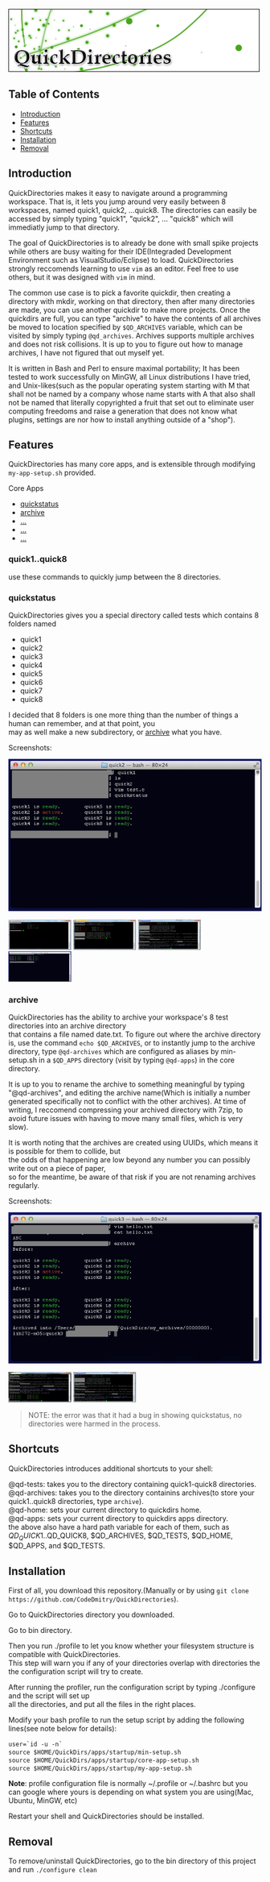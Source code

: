 ![Banner](gallery/Banner2.png)

## Table of Contents

* [Introduction](#intro)
* [Features](#features)
* [Shortcuts](#shortcuts)
* [Installation](#install)
* [Removal](#remove)

## <a name="intro">Introduction</a>

QuickDirectories makes it easy to navigate around a programming workspace. That is, it lets you jump around very easily between 8 workspaces, 
named quick1, quick2, ...quick8. The directories can easily be accessed by simply typing "quick1", "quick2", ... "quick8" which will immediatly
jump to that directory.

The goal of QuickDirectories is to already be done with small spike projects while others are busy waiting for their IDE(Integraded Development Environment such as VisualStudio/Eclipse) to load. QuickDirectories strongly reccomends learning to use `vim` as an editor. Feel free to use others, but it was
designed with `vim` in mind.

The common use case is to pick a favorite quickdir, then creating a directory with mkdir, working on that directory, then after
many directories are made, you can use another quickdir to make more projects. Once the quickdirs are full, you can type "archive"
to have the contents of all archives be moved to location specified by `$QD_ARCHIVES` variable, which can be visited by simply typing
`@qd_archives`. Archives supports multiple archives and does not risk collisions. It is up to you to figure out how to manage archives,
I have not figured that out myself yet.

It is written in Bash and Perl to ensure maximal portability; It has been tested to work successfully on MinGW, all Linux distributions I have tried,
and Unix-likes(such as the popular operating system starting with M that shall not be named by a company whose name starts with A that also shall not be named that literally copyrighted a fruit that set out to eliminate user computing freedoms and raise a generation that does not know what plugins, settings are nor how to install anything outside of a "shop").

## <a name="features">Features</a>

QuickDirectories has many core apps, and is extensible through modifying `my-app-setup.sh` provided.

<a name="core-apps">Core Apps</a>

* [quickstatus](#quickstatus) 
* [archive](#archive)
* [...](#)
* [...](#)
* [...](#)

### quick1..quick8
use these commands to quickly jump between the 8 directories. 

### quickstatus

QuickDirectories gives you a special directory called tests which contains 8 folders named 

* quick1
* quick2
* quick3
* quick4
* quick5
* quick6
* quick7
* quick8

I decided that 8 folders is one more thing than the number of things a human can remember, and at that point, you <br />
may as well make a new subdirectory, or [archive](#archive) what you have.

Screenshots:

  ![screenshot](gallery/0006.png)

<img src="gallery/0000.png" width="125" height="60" />
<img src="gallery/0001.png" width="125" height="60" />
<img src="gallery/0002.png" width="125" height="60" />
<img src="gallery/0005.png" width="125" height="60" />

### archive

QuickDirectories has the ability to archive your workspace's 8 test directories into an archive directory <br />
that contains a file named date.txt. To figure out where the archive directory is, use  the command `echo $QD_ARCHIVES`, or to
instantly jump to the archive directory, type `@qd-archives` which are configured as aliases by min-setup.sh in a `$QD_APPS` directory
(visit by typing `@qd-apps`) in the core directory. 

It is up to you to rename the archive to something meaningful by typing "@qd-archives", and editing the archive name(Which is initially a number generated
specifically not to conflict with the other archives). At time of writing, I reccomend compressing your archived directory with 7zip, to avoid
future issues with having to move many small files, which is very slow).

It is worth noting that the archives are created using UUIDs, which means it is possible for them to collide, but <br />
the odds of that happening are low beyond any number you can possibly write out on a piece of paper, <br />
so for the meantime, be aware of that risk if you are not renaming archives regularly.

Screenshots:

![screenshot](gallery/0007.png)

<img src="gallery/0003.png" width="125" height="60"  />
<img src="gallery/0002.png" width="125" height="60" />

> NOTE: the error was that it had a bug in showing quickstatus, no directories were harmed in the process.


## <a name="shortcuts">Shortcuts</a>
QuickDirectories introduces additional shortcuts to your shell:

@qd-tests: takes you to the directory containing quick1-quick8 directories.<br />
@qd-archives: takes you to the directory containins archives(to store your quick1..quick8 directories, type `archive`).<br />
@qd-home: sets your current directory to quickdirs home. <br />
@qd-apps: sets your current directory to quickdirs apps directory. <br />
the above also have a hard path variable for each of them, such as $QD_QUICK1..$QD_QUICK8, $QD_ARCHIVES, $QD_TESTS, $QD_HOME, $QD_APPS, and $QD_TESTS.

## <a name="install">Installation</a>

First of all, you download this repository.(Manually or by using `git clone https://github.com/CodeDmitry/QuickDirectories`).

Go to QuickDirectories directory you downloaded.

Go to bin directory.

Then you run ./profile to let you know whether your filesystem structure is compatible with QuickDirectories. <br />
This step will warn you if any of your directories overlap with directories the the configuration script will try to create.

After running the profiler, run the configuration script by typing ./configure and the script will set up <br />
all the directories, and put all the files in the right places.

Modify your bash profile to run the setup script by adding the following lines(see note below for details):

```
user=`id -u -n`
source $HOME/QuickDirs/apps/startup/min-setup.sh
source $HOME/QuickDirs/apps/startup/core-app-setup.sh
source $HOME/QuickDirs/apps/startup/my-app-setup.sh
```

**Note**: profile configuration file is normally ~/.profile or ~/.bashrc but you can google where yours is depending on what system you are using(Mac, Ubuntu, MinGW, etc)

Restart your shell and QuickDirectories should be installed.

## <a name="remove">Removal</a>
To remove/uninstall QuickDirectories, go to the bin directory of this project and run `./configure clean`

